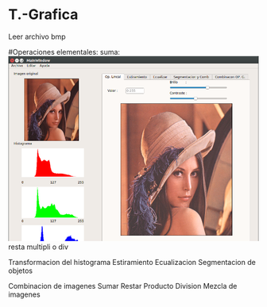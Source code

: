 # T.-Grafica
Leer archivo bmp

#Operaciones elementales:
	suma:
    ![sumar un escalar](screenshots/op_lineales.png)
	resta
	multipli o div

Transformacion del histograma
	Estiramiento
	Ecualizacion
	Segmentacion de objetos

Combinacion de imagenes
	Sumar
	Restar
	Producto
	Division
	Mezcla de imagenes
